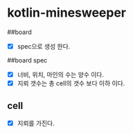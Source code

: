 # kotlin-minesweeper

##board
- [X] spec으로 생성 한다.

##board spec
- [X] 너비, 위치, 마인의 수는 양수 이다.
- [X] 지뢰 갯수는 총 cell의 갯수 보다 이하 이다.

## cell
- [X] 지뢰를 가진다.
